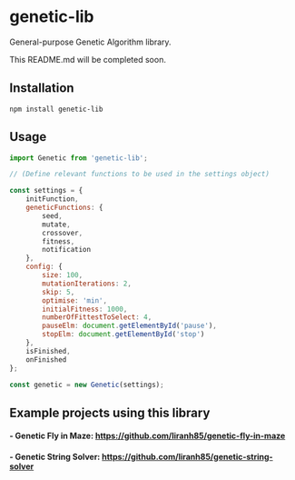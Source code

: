 # genetic-lib

General-purpose Genetic Algorithm library.

This README.md will be completed soon.

## Installation
```
npm install genetic-lib
```

## Usage
```js
import Genetic from 'genetic-lib';

// (Define relevant functions to be used in the settings object)

const settings = {
    initFunction,
    geneticFunctions: {
        seed,
        mutate,
        crossover,
        fitness,
        notification
    },
    config: {
        size: 100,
        mutationIterations: 2,
        skip: 5,
        optimise: 'min',
        initialFitness: 1000,
        numberOfFittestToSelect: 4,
        pauseElm: document.getElementById('pause'),
        stopElm: document.getElementById('stop')
    },
    isFinished,
    onFinished
};

const genetic = new Genetic(settings);
```

## Example projects using this library
#### - Genetic Fly in Maze: https://github.com/liranh85/genetic-fly-in-maze
#### - Genetic String Solver: https://github.com/liranh85/genetic-string-solver